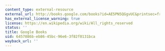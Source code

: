 ```yaml
---
content_type: external-resource
external_url: http://books.google.com/books?id=AE5PN5QGgvUC&printsec=frontcover
has_external_license_warning: true
license: https://en.wikipedia.org/wiki/All_rights_reserved
status: ''
title: Google Books
uid: 6457886b-eb86-45bc-96e6-3f82f0131bca
wayback_url: ''
---
```

